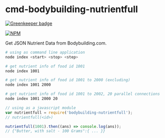 # cmd-bodybuilding-nutrientfull

[![Greenkeeper badge](https://badges.greenkeeper.io/nodef/bodybuilding-nutrientfull.svg)](https://greenkeeper.io/)

[![NPM](https://nodei.co/npm/bodybuilding-nutrientfull.png)](https://nodei.co/npm/bodybuilding-nutrientfull/)

Get JSON Nutrient Data from Bodybuilding.com.

```bash
# using as command line application
node index <start> <stop> <step>

# get nutrient info of food id 1001
node index 1001

# get nutrient info of food id 1001 to 2000 (excluding)
node index 1001 2000

# get nutrient info of food id 1001 to 2002, 20 parallel connections
node index 1001 2000 20
```
```javascript
// using as a javascript module
var nutrientfull = require('bodybuilding-nutrientfull');
// nutrientfull(<id>)

nutrientfull(1001).then((ans) => console.log(ans));
// {"Butter, with salt - 100 Grams":{ ... }}
```

